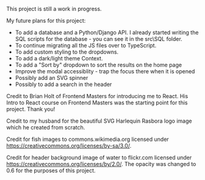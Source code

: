 This project is still a work in progress.

My future plans for this project:

- To add a database and a Python/Django API. I already started writing the SQL scripts for the database - you can see it in the src\SQL folder.
- To continue migrating all the JS files over to TypeScript.
- To add custom styling to the dropdowns.
- To add a dark/light theme Context.
- To add a "Sort by" dropdown to sort the results on the home page
- Improve the modal accessiblity - trap the focus there when it is opened
- Possibly add an SVG spinner
- Possibly to add a search in the header

Credit to Brian Holt of Frontend Masters for introducing me to React. His Intro to React course on Frontend Masters was the starting point for this project. Thank you!

Credit to my husband for the beautiful SVG Harlequin Rasbora logo image which he created from scratch.

Credit for fish images to commons.wikimedia.org licensed under https://creativecommons.org/licenses/by-sa/3.0/.

Credit for header background image of water to flickr.com licensed under https://creativecommons.org/licenses/by/2.0/. The opacity was changed to 0.6 for the purposes of this project.
